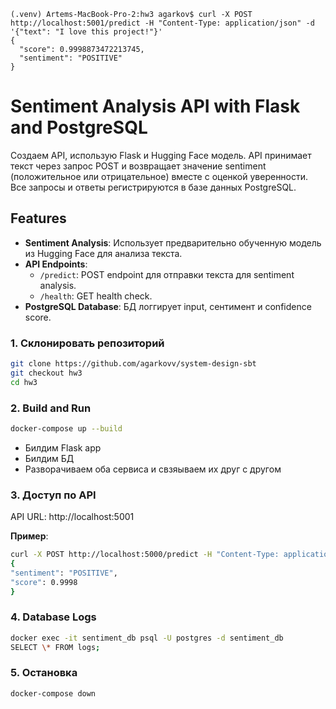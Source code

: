 ```
(.venv) Artems-MacBook-Pro-2:hw3 agarkov$ curl -X POST http://localhost:5001/predict -H "Content-Type: application/json" -d '{"text": "I love this project!"}'
{
  "score": 0.9998873472213745,
  "sentiment": "POSITIVE"
}
```

# Sentiment Analysis API with Flask and PostgreSQL

Создаем API, использую Flask и Hugging Face модель. API принимает текст через запрос POST и возвращает значение sentiment (положительное или отрицательное) вместе с оценкой уверенности.
Все запросы и ответы регистрируются в базе данных PostgreSQL.

## Features

- **Sentiment Analysis**: Использует предварительно обученную модель из Hugging Face для анализа текста.
- **API Endpoints**:
  - `/predict`: POST endpoint для отправки текста для sentiment analysis.
  - `/health`: GET health check.
- **PostgreSQL Database**: БД логгирует input, сентимент и confidence score.

### 1. Склонировать репозиторий

```bash
git clone https://github.com/agarkovv/system-design-sbt
git checkout hw3
cd hw3
```

### 2. Build and Run

```bash
docker-compose up --build
```

- Билдим Flask app
- Билдим БД
- Разворачиваем оба сервиса и свзяываем их друг с другом

### 3. Доступ по API

API URL: http://localhost:5001

**Пример**:

```bash
curl -X POST http://localhost:5000/predict -H "Content-Type: application/json" -d '{"text": "I love this!"}'
{
"sentiment": "POSITIVE",
"score": 0.9998
}
```

### 4. Database Logs

```bash
docker exec -it sentiment_db psql -U postgres -d sentiment_db
SELECT \* FROM logs;
```

### 5. Остановка

```bash
docker-compose down
```

